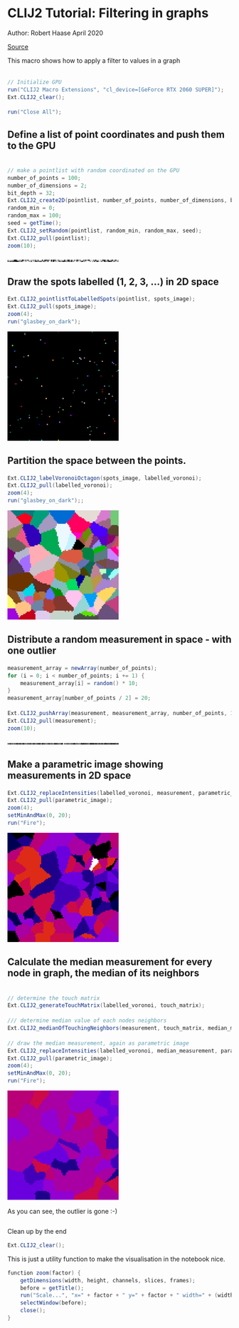 

# CLIJ2 Tutorial: Filtering in graphs
Author: Robert Haase
         April 2020

[Source](https://github.com/clij/clij2-docs/tree/master/src/main/macro/filtering_in_graphs.ijm)


This macro shows how to apply a filter to values 
in a graph


```java

// Initialize GPU
run("CLIJ2 Macro Extensions", "cl_device=[GeForce RTX 2060 SUPER]");
Ext.CLIJ2_clear();

run("Close All");

```

## Define a list of point coordinates and push them to the GPU 

```java

// make a pointlist with random coordinated on the GPU
number_of_points = 100;
number_of_dimensions = 2;
bit_depth = 32;
Ext.CLIJ2_create2D(pointlist, number_of_points, number_of_dimensions, bit_depth);
random_min = 0;
random_max = 100;
seed = getTime();
Ext.CLIJ2_setRandom(pointlist, random_min, random_max, seed);
Ext.CLIJ2_pull(pointlist);
zoom(10);

```
<a href="image_1587654657082.png"><img src="image_1587654657082.png" width="250" alt="CLIJ2_create2D_result1-1"/></a>

## Draw the spots labelled (1, 2, 3, ...) in 2D space

```java
Ext.CLIJ2_pointlistToLabelledSpots(pointlist, spots_image);
Ext.CLIJ2_pull(spots_image);
zoom(4);
run("glasbey_on_dark");

```
<a href="image_1587654657283.png"><img src="image_1587654657283.png" width="250" alt="CLIJ2_pointlistToLabelledSpots_result2-1"/></a>

## Partition the space between the points.

```java
Ext.CLIJ2_labelVoronoiOctagon(spots_image, labelled_voronoi);
Ext.CLIJ2_pull(labelled_voronoi);
zoom(4);
run("glasbey_on_dark");;

```
<a href="image_1587654657475.png"><img src="image_1587654657475.png" width="250" alt="CLIJ2_labelVoronoiOctagon_result3-1"/></a>

## Distribute a random measurement in space - with one outlier

```java
measurement_array = newArray(number_of_points);
for (i = 0; i < number_of_points; i += 1) {
	measurement_array[i] = random() * 10;
}
measurement_array[number_of_points / 2] = 20;

Ext.CLIJ2_pushArray(measurement, measurement_array, number_of_points, 1, 1);
Ext.CLIJ2_pull(measurement);
zoom(10);

```
<a href="image_1587654657605.png"><img src="image_1587654657605.png" width="250" alt="CLIJ2_pushArray_result4-1"/></a>

## Make a parametric image showing measurements in 2D space

```java
Ext.CLIJ2_replaceIntensities(labelled_voronoi, measurement, parametric_image);
Ext.CLIJ2_pull(parametric_image);
zoom(4);
setMinAndMax(0, 20);
run("Fire");

```
<a href="image_1587654657755.png"><img src="image_1587654657755.png" width="250" alt="CLIJ2_replaceIntensities_result5-1"/></a>

## Calculate the median measurement for every node in graph, the median of its neighbors

```java

// determine the touch matrix
Ext.CLIJ2_generateTouchMatrix(labelled_voronoi, touch_matrix);

/// determine median value of each nodes neighbors
Ext.CLIJ2_medianOfTouchingNeighbors(measurement, touch_matrix, median_measurement);

// draw the median measurement, again as parametric image
Ext.CLIJ2_replaceIntensities(labelled_voronoi, median_measurement, parametric_image);
Ext.CLIJ2_pull(parametric_image);
zoom(4);
setMinAndMax(0, 20);
run("Fire");

```
<a href="image_1587654657972.png"><img src="image_1587654657972.png" width="250" alt="CLIJ2_replaceIntensities_result5-2"/></a>

As you can see, the outlier is gone :-)

```java

```

Clean up by the end

```java
Ext.CLIJ2_clear();

```

This is just a utility function to make the visualisation in the notebook nice.

```java
function zoom(factor) {
	getDimensions(width, height, channels, slices, frames);
	before = getTitle();	
	run("Scale...", "x=" + factor + " y=" + factor + " width=" + (width * factor) + " height=" + (height* factor) + " interpolation=None average create");
	selectWindow(before);
	close();
}



```



```
```
